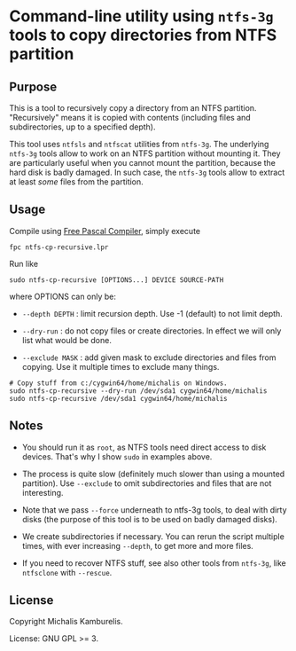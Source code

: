 # Command-line utility using `ntfs-3g` tools to copy directories from NTFS partition

## Purpose

This is a tool to recursively copy a directory from an NTFS partition. "Recursively" means it is copied with contents (including files and subdirectories, up to a specified depth).

This tool uses `ntfsls` and `ntfscat` utilities from `ntfs-3g`. The underlying `ntfs-3g` tools allow to work on an NTFS partition without mounting it. They are particularly useful when you cannot mount the partition, because the hard disk is badly damaged. In such case, the `ntfs-3g` tools allow to extract at least *some* files from the partition.

## Usage

Compile using [Free Pascal Compiler](https://www.freepascal.org/), simply execute

```
fpc ntfs-cp-recursive.lpr
```

Run like

```
sudo ntfs-cp-recursive [OPTIONS...] DEVICE SOURCE-PATH
```

where OPTIONS can only be:

* `--depth DEPTH` : limit recursion depth. Use -1 (default) to not limit depth.

* `--dry-run` : do not copy files or create directories. In effect we will only list what would be done.

* `--exclude MASK` : add given mask to exclude directories and files from copying. Use it multiple times to exclude many things.

```
# Copy stuff from c:/cygwin64/home/michalis on Windows.
sudo ntfs-cp-recursive --dry-run /dev/sda1 cygwin64/home/michalis
sudo ntfs-cp-recursive /dev/sda1 cygwin64/home/michalis
```

## Notes

* You should run it as `root`, as NTFS tools need direct access to disk devices. That's why I show `sudo` in examples above.

* The process is quite slow (definitely much slower than using a mounted partition). Use `--exclude` to omit subdirectories and files that are not interesting.

* Note that we pass `--force` underneath to ntfs-3g tools, to deal with dirty disks (the purpose of this tool is to be used on badly damaged disks).

* We create subdirectories if necessary. You can rerun the script multiple times, with ever increasing `--depth`, to get more and more files.

* If you need to recover NTFS stuff, see also other tools from `ntfs-3g`, like `ntfsclone` with `--rescue`.

## License

Copyright Michalis Kamburelis.

License: GNU GPL >= 3.
